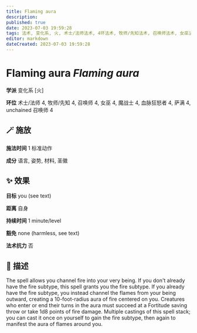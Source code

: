 ```yaml
---
title: Flaming aura
description: 
published: true
date: 2023-07-03 19:59:28
tags: 法术, 变化系, 火, 术士/法师法术, 4环法术, 牧师/先知法术, 召唤师法术, 女巫法术, 魔战士法术, 血脉狂怒者法术, 萨满法术, unchained 召唤师法术
editor: markdown
dateCreated: 2023-07-03 19:59:28
---
```


# **Flaming aura** *Flaming aura*

**学派** 变化系 \[火\] 

**环位** 术士/法师 4, 牧师/先知 4, 召唤师 4, 女巫 4, 魔战士 4, 血脉狂怒者 4, 萨满 4, unchained 召唤师 4

## 🪄 施放

**施法时间** 1 标准动作

**成分** 语言, 姿势, 材料, 圣徽

## ✨ 效果 

**目标** you (see text) 

**距离** 自身  

**持续时间** 1 minute/level 

**豁免** none (harmless, see text)

**法术抗力** 否

## 📖 描述

The spell allows you channel fire into your very being. If you don't already have the fire subtype, this spell grants you the fire subtype. If you already have the fire subtype, you instead channel the flames from your being outward, creating a 10-foot-radius aura of fire centered on you. Creatures who enter or end their turns in the aura must succeed at a Fortitude saving throw or take 1d8 points of fire damage.  Multiple castings of this spell stack; you can cast it once on yourself to gain the fire subtype, then again to manifest the aura of flames around you.
    